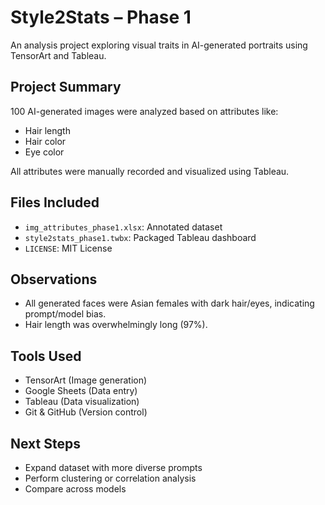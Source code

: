 # Style2Stats – Phase 1

An analysis project exploring visual traits in AI-generated portraits using TensorArt and Tableau.

## Project Summary

100 AI-generated images were analyzed based on attributes like:
- Hair length
- Hair color
- Eye color

All attributes were manually recorded and visualized using Tableau.

## Files Included
- `img_attributes_phase1.xlsx`: Annotated dataset
- `style2stats_phase1.twbx`: Packaged Tableau dashboard
- `LICENSE`: MIT License

## Observations
- All generated faces were Asian females with dark hair/eyes, indicating prompt/model bias.
- Hair length was overwhelmingly long (97%).

## Tools Used
- TensorArt (Image generation)
- Google Sheets (Data entry)
- Tableau (Data visualization)
- Git & GitHub (Version control)

## Next Steps
- Expand dataset with more diverse prompts
- Perform clustering or correlation analysis
- Compare across models

